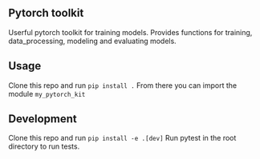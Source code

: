 
## Pytorch toolkit
Userful pytorch toolkit for training models.
Provides functions for training, data_processing, modeling and evaluating models.

## Usage

Clone this repo and run `pip install .`
From there you can import the module `my_pytorch_kit`

## Development
Clone this repo and run `pip install -e .[dev]`
Run pytest in the root directory to run tests.

